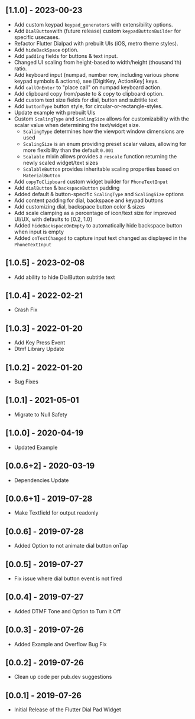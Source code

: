## [1.1.0] - 2023-00-23
* Add custom keypad `keypad_generator`s with extensibility options.
* Add `DialButton`with (future release) custom `keypadButtonBuilder` for specific usecases.
* Refactor Flutter Dialpad with prebuilt UIs (iOS, metro theme styles).
* Add `hideBackSpace` option.
* Add `padding` fields for buttons & text input.
* Changed UI scaling from height-based to width/height (thousand'th) ratio.
* Add keyboard input (numpad, number row, including various phone keypad symbols & actions), see [DigitKey, ActionKey] keys.
* Add `callOnEnter` to "place call" on numpad keyboard action.
* Add clipboard copy from/paste to & copy to clipboard option.
* Add custom text size fields for dial, button and subtitle text
* Add `buttonType` button style, for circular-or-rectangle-styles.
* Update example with prebuilt UIs
* Custom `ScalingType` and `ScalingSize` allows for customizability with the scalar value when determining the text/widget size.
  * `ScalingType` determines how the viewport window dimensions are used
  * `ScalingSize` is an enum providing preset scalar values, allowing for more flexibility than the default `0.001`
  * `Scalable` mixin allows provides a `rescale` function returning the newly scaled widget/text sizes
  * `ScalableButton` provides inheritable scaling properties based on `MaterialButton`
* Add `copyToClipboard` custom widget builder for `PhoneTextInput`
* Add `dialButton` & `backspaceButton` padding
* Added default & button-specific `ScalingType` and `ScalingSize` options
* Add content padding for dial, backspace and keypad buttons
* Add customizing dial, backspace button color & sizes
* Add scale clamping as a percentage of icon/text size for improved UI/UX, with defaults to [0.2, 1.0]
* Added `hideBackspaceOnEmpty` to automatically hide backspace button when input is empty
* Added `onTextChanged` to capture input text changed as displayed in the `PhoneTextInput`

## [1.0.5] - 2023-02-08

* Add ability to hide DialButton subtitle text

## [1.0.4] - 2022-02-21

* Crash Fix

## [1.0.3] - 2022-01-20

* Add Key Press Event
* Dtmf Library Update

## [1.0.2] - 2022-01-20

* Bug Fixes

## [1.0.1] - 2021-05-01

* Migrate to Null Safety

## [1.0.0] - 2020-04-19

* Updated Example

## [0.0.6+2] - 2020-03-19

* Dependencies Update

## [0.0.6+1] - 2019-07-28

* Make Textfield for output readonly

## [0.0.6] - 2019-07-28

* Added Option to not animate dial button onTap

## [0.0.5] - 2019-07-27

* Fix issue where dial button event is not fired

## [0.0.4] - 2019-07-27

* Added DTMF Tone and Option to Turn it Off

## [0.0.3] - 2019-07-26

* Added Example and Overflow Bug Fix

## [0.0.2] - 2019-07-26

* Clean up code per pub.dev suggestions

## [0.0.1] - 2019-07-26

* Initial Release of the Flutter Dial Pad Widget
